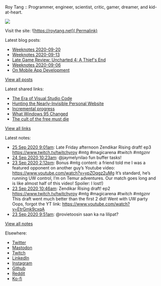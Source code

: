 Roy Tang :: Programmer, engineer, scientist, critic, gamer, dreamer, and kid-at-heart.

![](https://roytang.net/img/profile.jpg)

Visit the site: ![https://roytang.net](.Permalink)

Latest blog posts:
    

- [Weeknotes 2020-09-20](https://roytang.net/2020/09/weeknotes-2020-09-20/)
- [Weeknotes 2020-09-13](https://roytang.net/2020/09/weeknotes-2020-09-13/)
- [Late Game Review: Uncharted 4: A Thief&#39;s End](https://roytang.net/2020/09/uncharted4/)
- [Weeknotes 2020-09-06](https://roytang.net/2020/09/weeknotes-2020-09-06/)
- [On Mobile App Development](https://roytang.net/2020/09/mobile-app-dev/)

[View all posts](https://roytang.net/blog)

Latest shared links:
    

- [The Era of Visual Studio Code](https://roytang.net/2020/09/the-era-of-visual-studio-code/)
- [Hunting the Nearly-Invisible Personal Website](https://roytang.net/2020/08/hunting-the-nearly-invisible-personal-website/)
- [Incremental progress](https://roytang.net/2020/08/incremental-progress/)
- [What Windows 95 Changed](https://roytang.net/2020/08/what-windows-95-changed/)
- [The cult of the free must die](https://roytang.net/2020/08/the-cult-of-the-free-must-die/)

[View all links](https://roytang.net/links)

Latest notes:
    

- [25 Sep 2020 9:01am](https://roytang.net/2020/09/1309417618089168896/): Late Friday afternoon Zendikar Rising draft! ep3 https://www.twitch.tv/twitchyroy #mtg #magicarena #twitch #mtgznr
- [24 Sep 2020 10:23am](https://roytang.net/2020/09/1309075953650470912/): @jaymelynilao fun buffer tasks!
- [23 Sep 2020 2:12pm](https://roytang.net/2020/09/1308771257521827841/): Bonus #mtg content: a friend told me I was a featured opponent on another guy&rsquo;s Youtube video: https://www.youtube.com/watch?v=ypZOqgz2uMg It&rsquo;s standard, he&rsquo;s running UW control, I&rsquo;m on Temur adventures. Our match goes long and is like almost half of this video! Spoiler: I lost!)
- [23 Sep 2020 10:46am](https://roytang.net/2020/09/1308719289806065667/): Zendikar Rising draft! ep2 https://www.twitch.tv/twitchyroy #mtg #magicarena #twitch #mtgznr
This draft went much better than the first 2 did! Went with UW party
Oops, forgot the YT link: https://www.youtube.com/watch?v=EtrGmk9cxqA
- [23 Sep 2020 9:51am](https://roytang.net/2020/09/1308705502650535938/): @rovietoosin saan ka na lilipat?

[View all notes](https://roytang.net/notes)

Elsewhere:

- [Twitter](https://twitter.com/roytang)
- [Mastodon](https://mastodon.technology/@roytang)
- [Twitch](https://twitch.tv/twitchyroy)
- [LinkedIn](https://www.linkedin.com/in/roytang)
- [Instagram](https://instagram.com/roytang0400)
- [Github](https://github.com/roytang)
- [Reddit](https://reddit.com/u/hungryroy)
- [Ko-fi](https://ko-fi.com/roytang)